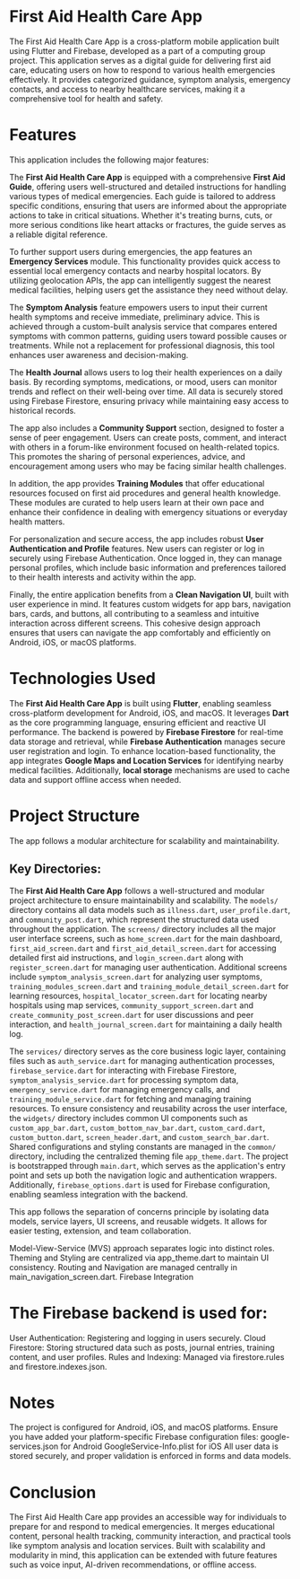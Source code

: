 # First Aid Health Care App

The First Aid Health Care App is a cross-platform mobile application built using Flutter and Firebase, developed as a part of a computing group project. This application serves as a digital guide for delivering first aid care, educating users on how to respond to various health emergencies effectively. It provides categorized guidance, symptom analysis, emergency contacts, and access to nearby healthcare services, making it a comprehensive tool for health and safety.

# Features

This application includes the following major features:

The **First Aid Health Care App** is equipped with a comprehensive **First Aid Guide**, offering users well-structured and detailed instructions for handling various types of medical emergencies. Each guide is tailored to address specific conditions, ensuring that users are informed about the appropriate actions to take in critical situations. Whether it's treating burns, cuts, or more serious conditions like heart attacks or fractures, the guide serves as a reliable digital reference.

To further support users during emergencies, the app features an **Emergency Services** module. This functionality provides quick access to essential local emergency contacts and nearby hospital locators. By utilizing geolocation APIs, the app can intelligently suggest the nearest medical facilities, helping users get the assistance they need without delay.

The **Symptom Analysis** feature empowers users to input their current health symptoms and receive immediate, preliminary advice. This is achieved through a custom-built analysis service that compares entered symptoms with common patterns, guiding users toward possible causes or treatments. While not a replacement for professional diagnosis, this tool enhances user awareness and decision-making.

The **Health Journal** allows users to log their health experiences on a daily basis. By recording symptoms, medications, or mood, users can monitor trends and reflect on their well-being over time. All data is securely stored using Firebase Firestore, ensuring privacy while maintaining easy access to historical records.

The app also includes a **Community Support** section, designed to foster a sense of peer engagement. Users can create posts, comment, and interact with others in a forum-like environment focused on health-related topics. This promotes the sharing of personal experiences, advice, and encouragement among users who may be facing similar health challenges.

In addition, the app provides **Training Modules** that offer educational resources focused on first aid procedures and general health knowledge. These modules are curated to help users learn at their own pace and enhance their confidence in dealing with emergency situations or everyday health matters.

For personalization and secure access, the app includes robust **User Authentication and Profile** features. New users can register or log in securely using Firebase Authentication. Once logged in, they can manage personal profiles, which include basic information and preferences tailored to their health interests and activity within the app.

Finally, the entire application benefits from a **Clean Navigation UI**, built with user experience in mind. It features custom widgets for app bars, navigation bars, cards, and buttons, all contributing to a seamless and intuitive interaction across different screens. This cohesive design approach ensures that users can navigate the app comfortably and efficiently on Android, iOS, or macOS platforms.

# Technologies Used

The **First Aid Health Care App** is built using **Flutter**, enabling seamless cross-platform development for Android, iOS, and macOS. It leverages **Dart** as the core programming language, ensuring efficient and reactive UI performance. The backend is powered by **Firebase Firestore** for real-time data storage and retrieval, while **Firebase Authentication** manages secure user registration and login. To enhance location-based functionality, the app integrates **Google Maps and Location Services** for identifying nearby medical facilities. Additionally, **local storage** mechanisms are used to cache data and support offline access when needed.
# Project Structure

The app follows a modular architecture for scalability and maintainability.
## Key Directories:
The **First Aid Health Care App** follows a well-structured and modular project architecture to ensure maintainability and scalability. The `models/` directory contains all data models such as `illness.dart`, `user_profile.dart`, and `community_post.dart`, which represent the structured data used throughout the application. The `screens/` directory includes all the major user interface screens, such as `home_screen.dart` for the main dashboard, `first_aid_screen.dart` and `first_aid_detail_screen.dart` for accessing detailed first aid instructions, and `login_screen.dart` along with `register_screen.dart` for managing user authentication. Additional screens include `symptom_analysis_screen.dart` for analyzing user symptoms, `training_modules_screen.dart` and `training_module_detail_screen.dart` for learning resources, `hospital_locator_screen.dart` for locating nearby hospitals using map services, `community_support_screen.dart` and `create_community_post_screen.dart` for user discussions and peer interaction, and `health_journal_screen.dart` for maintaining a daily health log.

The `services/` directory serves as the core business logic layer, containing files such as `auth_service.dart` for managing authentication processes, `firebase_service.dart` for interacting with Firebase Firestore, `symptom_analysis_service.dart` for processing symptom data, `emergency_service.dart` for managing emergency calls, and `training_module_service.dart` for fetching and managing training resources. To ensure consistency and reusability across the user interface, the `widgets/` directory includes common UI components such as `custom_app_bar.dart`, `custom_bottom_nav_bar.dart`, `custom_card.dart`, `custom_button.dart`, `screen_header.dart`, and `custom_search_bar.dart`. Shared configurations and styling constants are managed in the `common/` directory, including the centralized theming file `app_theme.dart`. The project is bootstrapped through `main.dart`, which serves as the application's entry point and sets up both the navigation logic and authentication wrappers. Additionally, `firebase_options.dart` is used for Firebase configuration, enabling seamless integration with the backend.

This app follows the separation of concerns principle by isolating data models, service layers, UI screens, and reusable widgets. It allows for easier testing, extension, and team collaboration.

Model-View-Service (MVS) approach separates logic into distinct roles.
Theming and Styling are centralized via app_theme.dart to maintain UI consistency.
Routing and Navigation are managed centrally in main_navigation_screen.dart.
Firebase Integration

# The Firebase backend is used for:

User Authentication: Registering and logging in users securely.
Cloud Firestore: Storing structured data such as posts, journal entries, training content, and user profiles.
Rules and Indexing: Managed via firestore.rules and firestore.indexes.json.
# Notes

The project is configured for Android, iOS, and macOS platforms.
Ensure you have added your platform-specific Firebase configuration files:
google-services.json for Android
GoogleService-Info.plist for iOS
All user data is stored securely, and proper validation is enforced in forms and data models.
# Conclusion

The First Aid Health Care app provides an accessible way for individuals to prepare for and respond to medical emergencies. It merges educational content, personal health tracking, community interaction, and practical tools like symptom analysis and location services. Built with scalability and modularity in mind, this application can be extended with future features such as voice input, AI-driven recommendations, or offline access.
